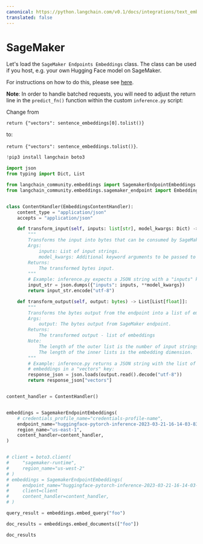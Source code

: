 ```yaml
---
canonical: https://python.langchain.com/v0.1/docs/integrations/text_embedding/sagemaker-endpoint
translated: false
---
```


# SageMaker

Let's load the `SageMaker Endpoints Embeddings` class. The class can be used if you host, e.g. your own Hugging Face model on SageMaker.

For instructions on how to do this, please see [here](https://www.philschmid.de/custom-inference-huggingface-sagemaker).

**Note**: In order to handle batched requests, you will need to adjust the return line in the `predict_fn()` function within the custom `inference.py` script:

Change from

`return {"vectors": sentence_embeddings[0].tolist()}`

to:

`return {"vectors": sentence_embeddings.tolist()}`.

```python
!pip3 install langchain boto3
```

```python
import json
from typing import Dict, List

from langchain_community.embeddings import SagemakerEndpointEmbeddings
from langchain_community.embeddings.sagemaker_endpoint import EmbeddingsContentHandler


class ContentHandler(EmbeddingsContentHandler):
    content_type = "application/json"
    accepts = "application/json"

    def transform_input(self, inputs: list[str], model_kwargs: Dict) -> bytes:
        """
        Transforms the input into bytes that can be consumed by SageMaker endpoint.
        Args:
            inputs: List of input strings.
            model_kwargs: Additional keyword arguments to be passed to the endpoint.
        Returns:
            The transformed bytes input.
        """
        # Example: inference.py expects a JSON string with a "inputs" key:
        input_str = json.dumps({"inputs": inputs, **model_kwargs})
        return input_str.encode("utf-8")

    def transform_output(self, output: bytes) -> List[List[float]]:
        """
        Transforms the bytes output from the endpoint into a list of embeddings.
        Args:
            output: The bytes output from SageMaker endpoint.
        Returns:
            The transformed output - list of embeddings
        Note:
            The length of the outer list is the number of input strings.
            The length of the inner lists is the embedding dimension.
        """
        # Example: inference.py returns a JSON string with the list of
        # embeddings in a "vectors" key:
        response_json = json.loads(output.read().decode("utf-8"))
        return response_json["vectors"]


content_handler = ContentHandler()


embeddings = SagemakerEndpointEmbeddings(
    # credentials_profile_name="credentials-profile-name",
    endpoint_name="huggingface-pytorch-inference-2023-03-21-16-14-03-834",
    region_name="us-east-1",
    content_handler=content_handler,
)


# client = boto3.client(
#     "sagemaker-runtime",
#     region_name="us-west-2"
# )
# embeddings = SagemakerEndpointEmbeddings(
#     endpoint_name="huggingface-pytorch-inference-2023-03-21-16-14-03-834",
#     client=client
#     content_handler=content_handler,
# )
```

```python
query_result = embeddings.embed_query("foo")
```

```python
doc_results = embeddings.embed_documents(["foo"])
```

```python
doc_results
```